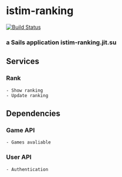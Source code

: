 # istim-ranking
[![Build Status](https://travis-ci.org/istim/istim-ranking.png?branch=master)](https://travis-ci.org/istim/istim-ranking)
### a Sails application istim-ranking.jit.su

## Services
### Rank
	- Show ranking
	- Update ranking

## Dependencies
### Game API
	- Games avaliable

### User API
	- Authentication

